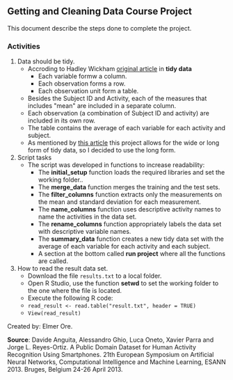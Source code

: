 Getting and Cleaning Data Course Project
----------------------------------------

This document describe the steps done to complete the project.

### Activities

1.  Data should be tidy.
    -   Accroding to Hadley Wickham [original
        article](http://vita.had.co.nz/papers/tidy-data.pdf) in **tidy
        data**
        -   Each variable formw a column.
        -   Each observation forms a row.
        -   Each observation unit form a table.
    -   Besides the Subject ID and Activity, each of the measures that
        includes "mean" are included in a separate column.
    -   Each observation (a combination of Subject ID and activity) are
        included in its own row.
    -   The table contains the average of each variable for each
        activity and subject.
    -   As mentioned by [this
        article](https://thoughtfulbloke.wordpress.com/2015/09/09/getting-and-cleaning-the-assignment/)
        this project allows for the wide or long form of tidy data, so I
        decided to use the long form.
2.  Script tasks
    -   The script was developed in functions to increase readability:
        -   The **initial\_setup** function loads the required libraries
            and set the working folder..
        -   The **merge\_data** function merges the training and the
            test sets.
        -   The **filter\_columns** function extracts only the
            measurements on the mean and standard deviation for each
            measurement.
        -   The **name\_columns** function uses descriptive activity
            names to name the activities in the data set.
        -   The **rename\_columns** function appropriately labels the
            data set with descriptive variable names.
        -   The **summary\_data** function creates a new tidy data set
            with the average of each variable for each activity and each
            subject.
        -   A section at the bottom called **run project** where all the
            functions are called.
3.  How to read the result data set.
    -   Download the file `results.txt` to a local folder.
    -   Open R Studio, use the function **setwd** to set the working
        folder to the one where the file is located.
    -   Execute the following R code:
    -   `read_result <- read.table("result.txt", header = TRUE)`
    -   `View(read_result)`

Created by: Elmer Ore.

**Source**: Davide Anguita, Alessandro Ghio, Luca Oneto, Xavier Parra
and Jorge L. Reyes-Ortiz. A Public Domain Dataset for Human Activity
Recognition Using Smartphones. 21th European Symposium on Artificial
Neural Networks, Computational Intelligence and Machine Learning, ESANN
2013. Bruges, Belgium 24-26 April 2013.
